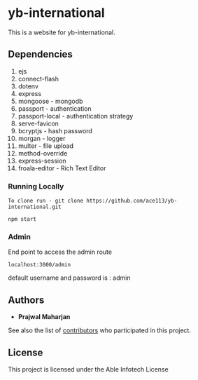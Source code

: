 # yb-international

This is a website for yb-international.

## Dependencies

1. ejs
2. connect-flash
3. dotenv
4. express
5. mongoose - mongodb 
6. passport - authentication
7. passport-local - authentication strategy
8. serve-favicon
9. bcryptjs - hash password
10. morgan - logger
11. multer - file upload
12. method-override
13. express-session
14. froala-editor - Rich Text Editor

### Running Locally

```
To clone run - git clone https://github.com/ace113/yb-international.git

npm start
```

### Admin

End point to access the admin route

```
localhost:3000/admin
```
default username and password is : admin

## Authors

* **Prajwal Maharjan** 

See also the list of [contributors](https://github.com/ace113/yb-international.git/contributors) who participated in this project.

## License

This project is licensed under the Able Infotech License


